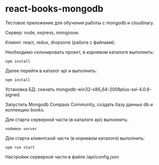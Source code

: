 # react-books-mongodb
Тестовое приложение для обучения работы с mongodb и cloudinary.

Сервер: node, express, mongoose.

Клиент: react, redux, dropzone (работа с файлами).

Необходимо склонировать проект, в корневом каталоге выполнить:
```shell 
npm install
```
Далее перейти в каталог api и выполнить:
```shell 
npm install
```

Установка БД: скачать mongodb-win32-x86_64-2008plus-ssl-4.0.6-signed.

Запустить Mongodb Compass Community, создать базу данных db и коллекцию books.

Для старта серверной части (в каталоге api) выполнить:
```shell 
nodemon server
```

Для старта клиентской части (в корневом каталоге) выполнить:
```shell 
npm run start
```

Настройки серверной части в файле /api/config.json 